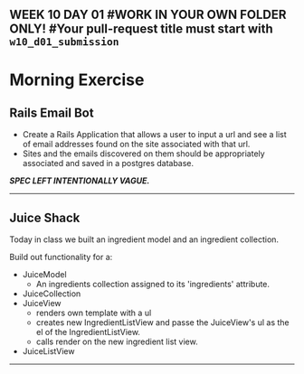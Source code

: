 WEEK 10 DAY 01
#WORK IN YOUR OWN FOLDER ONLY!
#Your pull-request title must start with `w10_d01_submission`
---

# Morning Exercise
## Rails Email Bot

* Create a Rails Application that allows a user to input a url and see a list of email addresses found on the site associated with that url.
* Sites and the emails discovered on them should be appropriately associated and saved in a postgres database.

***SPEC LEFT INTENTIONALLY VAGUE.***

---

## Juice Shack

Today in class we built an ingredient model and an ingredient collection.

Build out functionality for a:

- JuiceModel
	- An ingredients collection assigned to its 'ingredients' attribute.
- JuiceCollection
- JuiceView
	- renders own template with a ul
	- creates new IngredientListView and passe the JuiceView's ul as the el of the IngredientListView.
	- calls render on the new ingredient list view.
- JuiceListView


---
